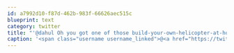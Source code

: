 ```yaml
---
id: a7992d10-f87d-462b-983f-66626aec515c
blueprint: text
category: twitter
title: "'@dahul Oh you got one of those build-your-own-helicopter-at-home-in-24-hours kits. cool!"
caption: '<span class="username username_linked">@<a href="https://twitter.com/dahul" title="Darren Hull (dahul)">dahul</a></span> Oh you got one of those build-your-own-helicopter-at-home-in-24-hours kits. cool!'
---
```

